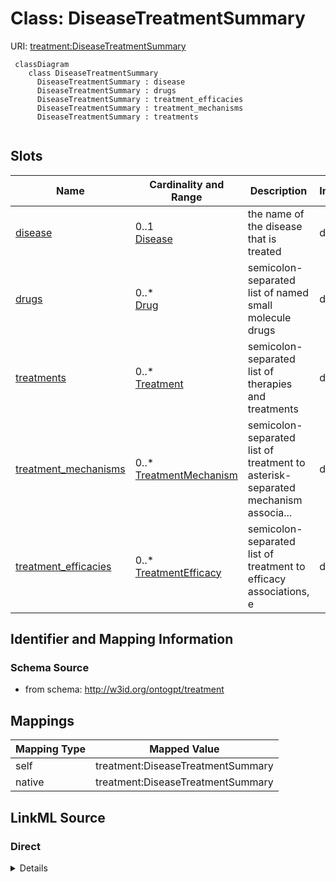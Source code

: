 # Class: DiseaseTreatmentSummary



URI: [treatment:DiseaseTreatmentSummary](http://w3id.org/ontogpt/treatments/DiseaseTreatmentSummary)


```mermaid
 classDiagram
    class DiseaseTreatmentSummary
      DiseaseTreatmentSummary : disease
      DiseaseTreatmentSummary : drugs
      DiseaseTreatmentSummary : treatment_efficacies
      DiseaseTreatmentSummary : treatment_mechanisms
      DiseaseTreatmentSummary : treatments
      
```



<!-- no inheritance hierarchy -->


## Slots

| Name | Cardinality and Range | Description | Inheritance |
| ---  | --- | --- | --- |
| [disease](disease.md) | 0..1 <br/> [Disease](Disease.md) | the name of the disease that is treated | direct |
| [drugs](drugs.md) | 0..* <br/> [Drug](Drug.md) | semicolon-separated list of named small molecule drugs | direct |
| [treatments](treatments.md) | 0..* <br/> [Treatment](Treatment.md) | semicolon-separated list of therapies and treatments | direct |
| [treatment_mechanisms](treatment_mechanisms.md) | 0..* <br/> [TreatmentMechanism](TreatmentMechanism.md) | semicolon-separated list of treatment to asterisk-separated mechanism associa... | direct |
| [treatment_efficacies](treatment_efficacies.md) | 0..* <br/> [TreatmentEfficacy](TreatmentEfficacy.md) | semicolon-separated list of treatment to efficacy associations, e | direct |









## Identifier and Mapping Information







### Schema Source


* from schema: http://w3id.org/ontogpt/treatment





## Mappings

| Mapping Type | Mapped Value |
| ---  | ---  |
| self | treatment:DiseaseTreatmentSummary |
| native | treatment:DiseaseTreatmentSummary |


## LinkML Source

<!-- TODO: investigate https://stackoverflow.com/questions/37606292/how-to-create-tabbed-code-blocks-in-mkdocs-or-sphinx -->

### Direct

<details>
```yaml
name: DiseaseTreatmentSummary
from_schema: http://w3id.org/ontogpt/treatment
rank: 1000
attributes:
  disease:
    name: disease
    description: the name of the disease that is treated
    from_schema: http://w3id.org/ontogpt/treatment
    rank: 1000
    range: Disease
  drugs:
    name: drugs
    description: semicolon-separated list of named small molecule drugs
    from_schema: http://w3id.org/ontogpt/treatment
    rank: 1000
    multivalued: true
    range: Drug
  treatments:
    name: treatments
    description: semicolon-separated list of therapies and treatments
    from_schema: http://w3id.org/ontogpt/treatment
    rank: 1000
    multivalued: true
    range: Treatment
  treatment_mechanisms:
    name: treatment_mechanisms
    annotations:
      prompt.separator:
        tag: prompt.separator
        value: '*'
    description: semicolon-separated list of treatment to asterisk-separated mechanism
      associations
    from_schema: http://w3id.org/ontogpt/treatment
    rank: 1000
    multivalued: true
    range: TreatmentMechanism
  treatment_efficacies:
    name: treatment_efficacies
    annotations:
      prompt.separator:
        tag: prompt.separator
        value: '*'
    description: semicolon-separated list of treatment to efficacy associations, e.g.
      Imatinib*effective
    from_schema: http://w3id.org/ontogpt/treatment
    rank: 1000
    multivalued: true
    range: TreatmentEfficacy

```
</details>

### Induced

<details>
```yaml
name: DiseaseTreatmentSummary
from_schema: http://w3id.org/ontogpt/treatment
rank: 1000
attributes:
  disease:
    name: disease
    description: the name of the disease that is treated
    from_schema: http://w3id.org/ontogpt/treatment
    rank: 1000
    alias: disease
    owner: DiseaseTreatmentSummary
    domain_of:
    - DiseaseTreatmentSummary
    range: Disease
  drugs:
    name: drugs
    description: semicolon-separated list of named small molecule drugs
    from_schema: http://w3id.org/ontogpt/treatment
    rank: 1000
    multivalued: true
    alias: drugs
    owner: DiseaseTreatmentSummary
    domain_of:
    - DiseaseTreatmentSummary
    range: Drug
  treatments:
    name: treatments
    description: semicolon-separated list of therapies and treatments
    from_schema: http://w3id.org/ontogpt/treatment
    rank: 1000
    multivalued: true
    alias: treatments
    owner: DiseaseTreatmentSummary
    domain_of:
    - DiseaseTreatmentSummary
    range: Treatment
  treatment_mechanisms:
    name: treatment_mechanisms
    annotations:
      prompt.separator:
        tag: prompt.separator
        value: '*'
    description: semicolon-separated list of treatment to asterisk-separated mechanism
      associations
    from_schema: http://w3id.org/ontogpt/treatment
    rank: 1000
    multivalued: true
    alias: treatment_mechanisms
    owner: DiseaseTreatmentSummary
    domain_of:
    - DiseaseTreatmentSummary
    range: TreatmentMechanism
  treatment_efficacies:
    name: treatment_efficacies
    annotations:
      prompt.separator:
        tag: prompt.separator
        value: '*'
    description: semicolon-separated list of treatment to efficacy associations, e.g.
      Imatinib*effective
    from_schema: http://w3id.org/ontogpt/treatment
    rank: 1000
    multivalued: true
    alias: treatment_efficacies
    owner: DiseaseTreatmentSummary
    domain_of:
    - DiseaseTreatmentSummary
    range: TreatmentEfficacy

```
</details>